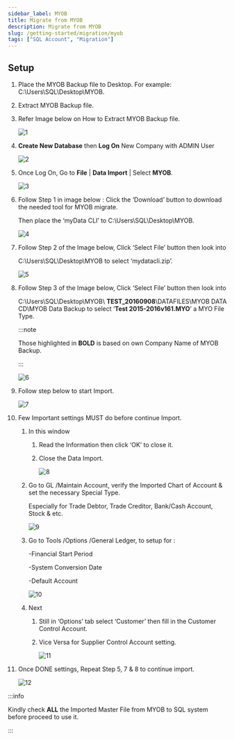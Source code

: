 ```yaml
---
sidebar_label: MYOB
title: Migrate from MYOB
description: Migrate from MYOB
slug: /getting-started/migration/myob
tags: ["SQL Account", "Migration"]
---
```


## Setup

1. Place the MYOB Backup file to Desktop. For example: C:\Users\SQL\Desktop\MYOB.

2. Extract MYOB Backup file.

3. Refer Image below on How to Extract MYOB Backup file.

   ![1](../../../static/img/getting-started/migration/myob-migrate/1.png)

4. **Create New Database** then **Log On** New Company with ADMIN User

   ![2](../../../static/img/getting-started/migration/myob-migrate/2.png)

5. Once Log On, Go to **File** | **Data Import** | Select **MYOB**.

   ![3](../../../static/img/getting-started/migration/myob-migrate/3.png)

6. Follow Step 1 in image below : Click the ‘Download’ button to download the needed tool for MYOB migrate.

   Then place the ‘myData CLI’ to C:\Users\SQL\Desktop\MYOB.

   ![4](../../../static/img/getting-started/migration/myob-migrate/4.png)

7. Follow Step 2 of the Image below, Click ‘Select File’ button then look into

   C:\Users\SQL\Desktop\MYOB to select ‘mydatacli.zip’.

   ![5](../../../static/img/getting-started/migration/myob-migrate/5.png)

8. Follow Step 3 of the Image below, Click ‘Select File’ button then look into

   C:\Users\SQL\Desktop\MYOB\ **TEST_20160908**\DATAFILES\MYOB DATA CD\MYOB Data Backup to select ‘**Test 2015-2016v161.MYO**’ a MYO File Type.

   :::note

   Those highlighted in **BOLD** is based on own Company Name of MYOB Backup.

   :::

   ![6](../../../static/img/getting-started/migration/myob-migrate/6.png)

9. Follow step below to start Import.

   ![7](../../../static/img/getting-started/migration/myob-migrate/7.png)

10. Few Important settings MUST do before continue Import.

      1. In this window

         1. Read the Information then click ‘OK’ to close it.

         2. Close the Data Import.

            ![8](../../../static/img/getting-started/migration/myob-migrate/8.png)

      2. Go to GL /Maintain Account, verify the Imported Chart of Account & set the necessary Special Type.

         Especially for Trade Debtor, Trade Creditor, Bank/Cash Account, Stock & etc.

         ![9](../../../static/img/getting-started/migration/myob-migrate/9.png)

      3. Go to Tools /Options /General Ledger, to setup for :

         -Financial Start Period

         -System Conversion Date

         -Default Account

         ![10](../../../static/img/getting-started/migration/myob-migrate/10.png)

      4. Next

         1. Still in ‘Options’ tab select ‘Customer’ then fill in the Customer Control Account.

         2. Vice Versa for Supplier Control Account setting.

            ![11](../../../static/img/getting-started/migration/myob-migrate/11.png)

11. Once DONE settings, Repeat Step 5, 7 & 8 to continue import.

      ![12](../../../static/img/getting-started/migration/myob-migrate/12.png)

   :::info

   Kindly check **ALL** the Imported Master File from MYOB to SQL system before proceed to use it.

   :::
